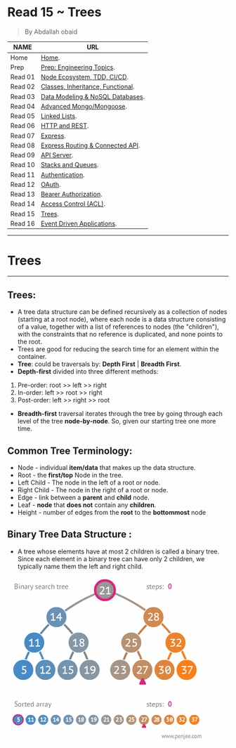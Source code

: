 # Read 15 ~ Trees
> By Abdallah obaid

**NAME**     | **URL**
------------ | -------------
Home         | [Home](https://abdallah-401-advanced-javascript.github.io/reading-notes-401/).
 Prep        | [Prep: Engineering Topics](https://abdallah-401-advanced-javascript.github.io/reading-notes-401/Prep).
 Read 01     | [Node Ecosystem, TDD, CI/CD](https://abdallah-401-advanced-javascript.github.io/reading-notes-401/class-01).
 Read 02     | [Classes, Inheritance, Functional](https://abdallah-401-advanced-javascript.github.io/reading-notes-401/class-02).
 Read 03     | [Data Modeling & NoSQL Databases](https://abdallah-401-advanced-javascript.github.io/reading-notes-401/class-03).
 Read 04     | [Advanced Mongo/Mongoose](https://abdallah-401-advanced-javascript.github.io/reading-notes-401/class-04).
 Read 05     | [Linked Lists](https://abdallah-401-advanced-javascript.github.io/reading-notes-401/class-05).
 Read 06     | [HTTP and REST](https://abdallah-401-advanced-javascript.github.io/reading-notes-401/class-06).
 Read 07     | [Express](https://abdallah-401-advanced-javascript.github.io/reading-notes-401/class-07).
 Read 08     | [Express Routing & Connected API](https://abdallah-401-advanced-javascript.github.io/reading-notes-401/class-08).
 Read 09     | [API Server](https://abdallah-401-advanced-javascript.github.io/reading-notes-401/class-09).
 Read 10     | [Stacks and Queues](https://abdallah-401-advanced-javascript.github.io/reading-notes-401/class-10).
 Read 11     | [Authentication](https://abdallah-401-advanced-javascript.github.io/reading-notes-401/class-11).
 Read 12     | [OAuth](https://abdallah-401-advanced-javascript.github.io/reading-notes-401/class-12).
 Read 13     | [Bearer Authorization](https://abdallah-401-advanced-javascript.github.io/reading-notes-401/class-13).
 Read 14     | [Access Control (ACL)](https://abdallah-401-advanced-javascript.github.io/reading-notes-401/class-14).
 Read 15     | [Trees](https://abdallah-401-advanced-javascript.github.io/reading-notes-401/class-15).
 Read 16     | [Event Driven Applications](https://abdallah-401-advanced-javascript.github.io/reading-notes-401/class-16).

 
----------------------------------
# Trees
----------------------------------
 ## Trees:
 * A tree data structure can be defined recursively as a collection of nodes (starting at a root node), where each node is a data structure consisting of a value, together with a list of references to nodes (the "children"), with the constraints that no reference is duplicated, and none points to the root.
 * Trees are good for reducing the search time for an element within the container.
 * **Tree**: could be traversals by: **Depth First** | **Breadth First**.
 * **Depth-first** divided into three different methods:
 1. Pre-order: root >> left >> right
 2. In-order: left >> root >> right
 3. Post-order: left >> right >> root
 * **Breadth-first** traversal iterates through the tree by going through each level of the tree **node-by-node**. So, given our starting tree one more time.

 ## Common Tree Terminology:
  * Node - individual **item/data** that makes up the data structure.
  * Root - the **first/top** Node in the tree.
  * Left Child - The node in the left of a root or node.
  * Right Child - The node in the right of a root or  node.
  * Edge - link between a **parent** and **child** node.
  * Leaf - **node** that **does not** contain any **children**.
  * Height - number of edges from the **root** to the **bottommost** node
 
 ## Binary Tree Data Structure :
 * A tree whose elements have at most 2 children is called a binary tree. Since each element in a binary tree can have only 2 children, we typically name them the left and right child.

 
 ![authentication](./Img/binaryTree.gif)